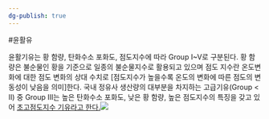 ```yaml
---
dg-publish: true
---
```

#윤활유


윤활기유는 황 함량, 탄화수소 포화도, 점도지수에 따라 Group I~Ⅴ로 구분된다. 황 함량은 불순물인 황을 기준으로 일종의 불순물지수로 활용되고 있으며 점도 지수란 온도변화에 대한 점도 변화의 상대 수치로 [점도지수가 높을수록 온도의 변화에 따른 점도의 변동성이 낮음을 의미]한다. 국내 정유사 생산량의 대부분을 차지하는 고급기유(Group < Ⅱ) 중 Group Ⅲ는 높은 탄화수소 포화도, 낮은 황 함량, 높은 점도지수의 특징을 갖고 있어 [초고점도지수 기유라고 한다.](4.25_윤활유의%20히든밸류(feat.%20EV용,%20액침냉각).pdf#page=8&selection=167,0,297,1&color=yellow)![](Pasted%20image%2020240923171307.png)